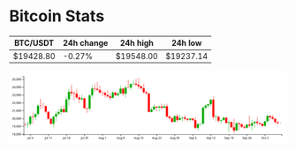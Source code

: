 # Bitcoin Stats

BTC/USDT|24h change|24h high|24h low|
|---|---|---|---|
|$19428.80|-0.27%|$19548.00|$19237.14|

<img src="./chart.svg">
